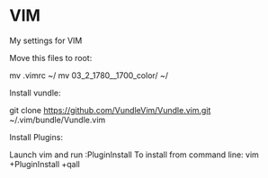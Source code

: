 # VIM
My settings for VIM

Move this files to root:

  mv .vimrc ~/
  mv 03_2_1780__1700_color/ ~/

Install vundle:

  git clone https://github.com/VundleVim/Vundle.vim.git ~/.vim/bundle/Vundle.vim

Install Plugins:

  Launch vim and run :PluginInstall
  To install from command line: vim +PluginInstall +qall
